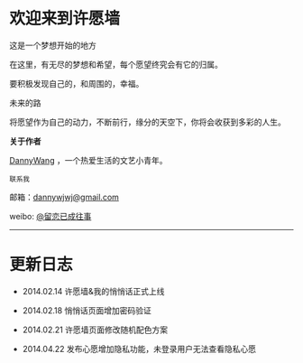 欢迎来到许愿墙
========
这是一个梦想开始的地方

在这里，有无尽的梦想和希望，每个愿望终究会有它的归属。

要积极发现自己的，和周围的，幸福。

未来的路

将愿望作为自己的动力，不断前行，缘分的天空下，你将会收获到多彩的人生。       


**关于作者**

[DannyWang](http://dannywang.coolpage.biz/) ，一个热爱生活的文艺小青年。

`联系我`

邮箱：dannywjwj@gmail.com

weibo: [@留恋已成往事](http://weibo.com/wudixiaojue)
**********

更新日志
========
- 2014.02.14 许愿墙&我的悄悄话正式上线

- 2014.02.18 悄悄话页面增加密码验证

- 2014.02.21 许愿墙页面修改随机配色方案

- 2014.04.22 发布心愿增加隐私功能，未登录用户无法查看隐私心愿
